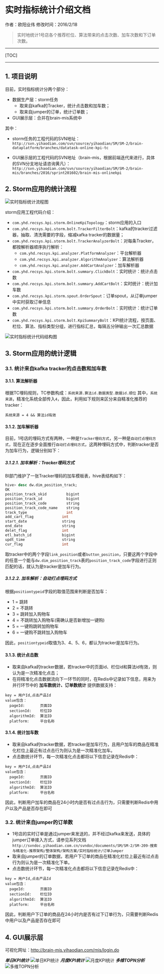 # 实时指标统计介绍文档

作者：欧阳业伟
修改时间：2016/2/18

> 实时地统计1号店各个推荐栏位、算法带来的点击次数、加车次数和下订单次数。

---

[TOC]

---

## 1. 项目说明
目前，实时指标统计分两个部分：

* 数据生产层：storm任务
    * 取来自kafka的Tracker，统计点击数和加车数；
    * 取来自jumper的订单，统计订单数；
* GUI展示层：合并在brain-mis系统中

其中：

* storm任务的工程代码的SVN地址：
`http://svn.yihaodian.com/svn/source/yihaodian/SM/SM-2/brain-dataplatform/branches/datatask-online-kpi-tc`

* GUI展示层的工程代码的SVN地址（brain-mis，根据前端迭代来进行，具体的SVN分支地址请咨询黄凡）：
`http://svn.yihaodian.com/svn/source/yihaodian/SM/SM-2/brain-mis/branches/2016/sprint201602/brain-mis-onlinekpi`

## 2. Storm应用的统计流程
![实时指标统计流程图](https://raw.githubusercontent.com/ouyangyewei/document/master/yihaodian/online_kpi_introduction/ref/%E5%AE%9E%E6%97%B6%E6%8C%87%E6%A0%87%E7%BB%9F%E8%AE%A1%E6%B5%81%E7%A8%8B.png)

storm应用工程代码介绍：

* `com.yhd.recsys.kpi.storm.OnlineKpiTopology`：storm应用的入口
* `com.yhd.recsys.kpi.storm.bolt.TrackerFilterBolt`：kafka的tracker过滤器，抽取、清洗需要的字段，缩减kafka tracker的数据量；
* `com.yhd.recsys.kpi.storm.bolt.TrackerAnalyzerBolt`：对每条Tracker，都按解析器顺序执行解析：
    * `com.yhd.recsys.kpi.analyzer.PlatformAnalyzer`：平台解析器
    * `com.yhd.recsys.kpi.analyzer.AlgorithmAnalyzer`：算法解析器
    * `com.yhd.recsys.kpi.analyzer.AddCartAnalyzer`：加车解析器
* `com.yhd.recsys.kpi.storm.bolt.summary.ClickBolt`：实时统计：统计点击数
* `com.yhd.recsys.kpi.storm.bolt.summary.AddCartBolt`：实时统计：统计加车数
* `com.yhd.recsys.kpi.storm.spout.OrderSpout`：订单spout，从订单jumper中实时获取订单信息
* `com.yhd.recsys.kpi.storm.bolt.summary.OrderBolt`：实时统计：统计订单数
* `com.yhd.recsys.kpi.storm.bolt.KpiSummaryBolt`：KPI统计流程，按页面、栏位、算法、指标类型分组，进行指标汇总，每隔五分钟输出一次汇总数据

![实时指标统计代码结构图](https://raw.githubusercontent.com/ouyangyewei/document/master/yihaodian/online_kpi_introduction/ref/%E5%AE%9E%E6%97%B6%E6%8C%87%E6%A0%87%E7%BB%9F%E8%AE%A1%E6%B5%81%E7%A8%8B%20-%20%E4%BB%A3%E7%A0%81%E7%BB%93%E6%9E%84.png)

## 3. Storm应用的统计逻辑
### 3.1. 统计来自kafka tracker的点击数和加车数
#### 3.1.1. 算法解析器
根据TC埋码规则，TC参数构成：`系统来源.算法id.数据类型.数据id.顺位`
其中，`系统来源`，精准化系统全部传入`4`，因此，利用如下规则来区分来自精准化推荐的tracker：
```
系统来源 = 4 && 算法id有效
```

#### 3.1.2. 加车解析器
目前，1号店的埋码方式有两种，一种是`Tracker埋码方式`，另一种是`自动打点埋码方式`，现在正在逐步全面推行`自动打点埋码方式`，这两种埋码方式中，判断tracker是否为加车行为，逻辑分别如下：

##### 3.1.2.1. 加车解析：Tracker埋码方式
BI部门维护了一张Tracker埋码的加车模板表，hive表结构如下：
```sql
hive> desc dw.dim_position_track;
OK
position_track_skid         bigint
position_track_id           bigint
position_track_code         string
position_track_code_name    string
track_type                  int
add_cart_flag             int
start_date                string
end_date                  string
delet_flag                int
etl_batch_id              bigint
updt_time                 string
cur_flag                  int
```
取tracker中的两个字段`link_position`或者`button_position`，只要这两个字段中的任意一个能与`dw.dim_position_track`表的`position_track_code`字段进行正则匹配的话，就认为是tracker是加车行为。

##### 3.1.2.2. 加车解析：自动打点埋码方式
根据`positiontypeid`字段的取值范围来判断是否加车：

* 1 = 跳转 
* 2 = 不跳转 
* 3 = 跳转加入购物车 
* 4 = 不跳转加入购物车(需确认是否新增加一键购) 
* 5 = 一键购跳转加购物车 
* 6 = 一键购不跳转加入购物车

因此，`positiontypeid`取值为3、4、5、6，都认为tracker是加车行为。

#### 3.1.3. 统计点击数
* 取来自kafka的tracker数据，若tracker中的页面id、栏位id和算法id有效，则认为是一次精准化点击；
* 在将精准化点击数据流向下一环节的同时，在Redis中记录如下信息，用来为并行环节中的 **加车数统计、订单数统计** 提供数据支持：
```
key = 用户Id,点击产品Id
value包含：
  pageId:       页面ID
  sectionId:    栏位ID
  algorithmId:  算法ID
  platform:     平台名称
```

#### 3.1.4. 统计加车数
* 取来自kafka的tracker数据，若tracker是加车行为，且用户加车的商品在精准化栏位上最近有过点击行为则认为是一次精准化加车。
* 点击数统计环节，每一次精准化点击都将以下信息记录在Redis中：
```
key = 用户Id,点击产品Id
value包含：
  pageId:       页面ID
  sectionId:    栏位ID
  algorithmId:  算法ID
  platform:     平台名称
```
因此，判断用户加车的商品在24小时内是否有过点击行为，只需要判断Redis中用户以及产品是否存在即可

### 3.2. 统计来自jumper的订单数
* 1号店的实时订单是通过jumper来发送的，并不经过kafka来发送，具体的jumper订单接入方式，请参见系列文档`http://svndoc.yihaodian.com.cn/svndoc/documents/SM/SM-2/SM-209-搜索与精准化-推荐架构/整体架构/架构方案/实时指标统计/订单Jumper`
* 取来自jumper的订单数据，若用户下订单的商品在精准化栏位上最近有过点击行为则认为是一次精准化下单。
* 点击数统计环节，每一次精准化点击都将以下信息记录在Redis中：
```
key = 用户Id,点击产品Id
value包含：
  pageId:       页面ID
  sectionId:    栏位ID
  algorithmId:  算法ID
  platform:     平台名称
```
因此，判断用户下订单的商品在24小时内是否有过下订单行为，只需要判断Redis中用户以及产品是否存在即可

## 4. GUI展示层
可视化网址：http://brain-mis.yihaodian.com/mis/login.do

***单日KPI统计***
![单日KPI统计](https://raw.githubusercontent.com/ouyangyewei/document/master/yihaodian/online_kpi_introduction/ref/%E5%AE%9E%E6%97%B6%E6%8C%87%E6%A0%87%E7%BB%9F%E8%AE%A1GUI%E5%8D%95%E6%97%A5%E7%BB%9F%E8%AE%A1.png)
***月度KPI统计***
![月度KPI统计](https://raw.githubusercontent.com/ouyangyewei/document/master/yihaodian/online_kpi_introduction/ref/%E5%AE%9E%E6%97%B6%E6%8C%87%E6%A0%87%E7%BB%9F%E8%AE%A1GUI%E6%9C%88%E5%BA%A6KPI%E7%BB%9F%E8%AE%A1.png)
***多维TOPN分析***
![多维TOPN分析](https://raw.githubusercontent.com/ouyangyewei/document/master/yihaodian/online_kpi_introduction/ref/%E5%AE%9E%E6%97%B6%E6%8C%87%E6%A0%87%E7%BB%9F%E8%AE%A1GUI%E5%A4%9A%E7%BB%B4TOPN%E5%88%86%E6%9E%90.png)